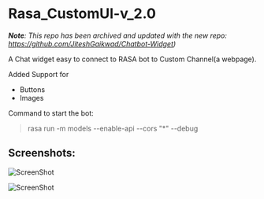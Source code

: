 # Rasa_CustomUI-v_2.0
***Note**: This repo has been archived and updated with the new repo: https://github.com/JiteshGaikwad/Chatbot-Widget)*

A Chat widget easy to connect to RASA bot to Custom Channel(a webpage).

Added Support for 
- Buttons
- Images

Command to start the bot:

> rasa run -m models --enable-api --cors "*" --debug

## Screenshots:

![ScreenShot](https://github.com/JiteshGaikwad/Rasa_CustomUI-v_2.0/blob/master/static/img/ui_1.PNG)

![ScreenShot](https://github.com/JiteshGaikwad/Rasa_CustomUI-v_2.0/blob/master/static/img/ui_2.PNG)


